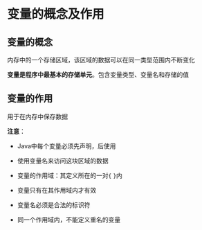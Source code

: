 # 变量的概念及作用

## 变量的概念

内存中的一个存储区域，该区域的数据可以在同一类型范围内不断变化

**变量是程序中最基本的存储单元**。包含变量类型、变量名和存储的值

## 变量的作用

用于在内存中保存数据

**注意**：

- Java中每个变量必须先声明，后使用

- 使用变量名来访问这块区域的数据

- 变量的作用域：其定义所在的一对`{` `}`内

- 变量只有在其作用域内才有效

- 变量名必须是合法的标识符

- 同一个作用域内，不能定义重名的变量